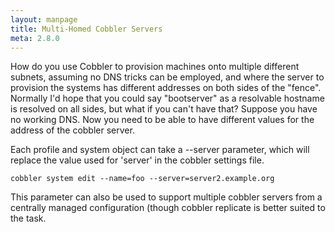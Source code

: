 ```yaml
---
layout: manpage
title: Multi-Homed Cobbler Servers
meta: 2.8.0
---
```


How do you use Cobbler to provision machines onto multiple
different subnets, assuming no DNS tricks can be employed, and
where the server to provision the systems has different addresses
on both sides of the "fence". Normally I'd hope that you could say
"bootserver" as a resolvable hostname is resolved on all sides, but
what if you can't have that? Suppose you have no working DNS. Now
you need to be able to have different values for the address of the
cobbler server.

Each profile and system object can take a --server
parameter, which will replace the value used for 'server' in the
cobbler settings file.

    cobbler system edit --name=foo --server=server2.example.org

This parameter can also be used to support multiple cobbler servers
from a centrally managed configuration (though cobbler replicate is
better suited to the task.
